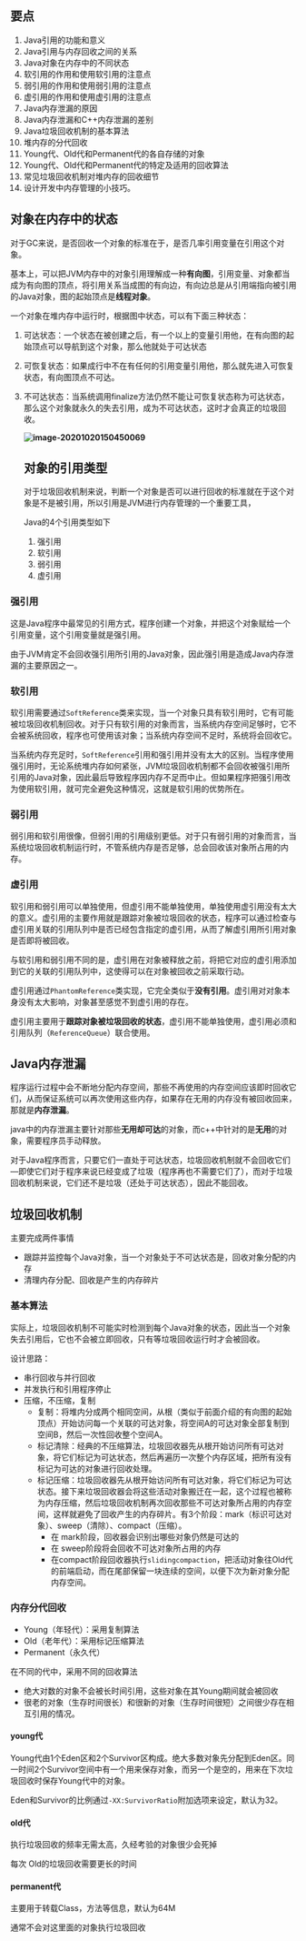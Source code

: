 ## 要点

1. Java引用的功能和意义
2. Java引用与内存回收之间的关系
3. Java对象在内存中的不同状态
4. 软引用的作用和使用软引用的注意点
5. 弱引用的作用和使用弱引用的注意点
6. 虚引用的作用和使用虚引用的注意点
7. Java内存泄漏的原因
8. Java内存泄漏和C++内存泄漏的差别
9. Java垃圾回收机制的基本算法
10. 堆内存的分代回收
11. Young代、Old代和Permanent代的各自存储的对象
12. Young代、Old代和Permanent代的特定及适用的回收算法
13. 常见垃圾回收机制对堆内存的回收细节
14. 设计开发中内存管理的小技巧。

## 对象在内存中的状态

对于GC来说，是否回收一个对象的标准在于，是否几率引用变量在引用这个对象。

基本上，可以把JVM内存中的对象引用理解成一种**有向图**，引用变量、对象都当成为有向图的顶点，将引用关系当成图的有向边，有向边总是从引用端指向被引用的Java对象，图的起始顶点是**线程对象**。

一个对象在堆内存中运行时，根据图中状态，可以有下面三种状态：

1. 可达状态：一个状态在被创建之后，有一个以上的变量引用他，在有向图的起始顶点可以导航到这个对象，那么他就处于可达状态

2. 可恢复状态：如果成行中不在有任何的引用变量引用他，那么就先进入可恢复状态，有向图顶点不可达。

3. 不可达状态：当系统调用finalize方法仍然不能让可恢复状态称为可达状态，那么这个对象就永久的失去引用，成为不可达状态，这时才会真正的垃圾回收。

   **![image-20201020150450069](C:\Users\admin\AppData\Roaming\Typora\typora-user-images\image-20201020150450069.png)**

   ## 对象的引用类型

   ​		对于垃圾回收机制来说，判断一个对象是否可以进行回收的标准就在于这个对象是不是被引用，所以引用是JVM进行内存管理的一个重要工具，

   Java的4个引用类型如下

   1. 强引用
   2. 软引用
   3. 弱引用
   4. 虚引用

### 强引用

这是Java程序中最常见的引用方式，程序创建一个对象，并把这个对象赋给一个引用变量，这个引用变量就是强引用。

由于JVM肯定不会回收强引用所引用的Java对象，因此强引用是造成Java内存泄漏的主要原因之一。

### 软引用

软引用需要通过`SoftReference`类来实现，当一个对象只具有软引用时，它有可能被垃圾回收机制回收。对于只有软引用的对象而言，当系统内存空间足够时，它不会被系统回收，程序也可使用该对象；当系统内存空间不足时，系统将会回收它。

当系统内存充足时，`SoftReference`引用和强引用并没有太大的区别。当程序使用强引用时，无论系统堆内存如何紧张，JVM垃圾回收机制都不会回收被强引用所引用的Java对象，因此最后导致程序因内存不足而中止。但如果程序把强引用改为使用软引用，就可完全避免这种情况，这就是软引用的优势所在。

### 弱引用

弱引用和软引用很像，但弱引用的引用级别更低。对于只有弱引用的对象而言，当系统垃圾回收机制运行时，不管系统内存是否足够，总会回收该对象所占用的内存。

### 虚引用

软引用和弱引用可以单独使用，但虚引用不能单独使用，单独使用虚引用没有太大的意义。虚引用的主要作用就是跟踪对象被垃圾回收的状态，程序可以通过检查与虚引用关联的引用队列中是否已经包含指定的虚引用，从而了解虚引用所引用对象是否即将被回收。

与软引用和弱引用不同的是，虚引用在对象被释放之前，将把它对应的虚引用添加到它的关联的引用队列中，这使得可以在对象被回收之前采取行动。

虚引用通过`PhantomReference`类实现，它完全类似于**没有引用**。虚引用对对象本身没有太大影响，对象甚至感觉不到虚引用的存在。

虚引用主要用于**跟踪对象被垃圾回收的状态**，虚引用不能单独使用，虚引用必须和引用队列（`ReferenceQueue`）联合使用。

## Java内存泄漏

程序运行过程中会不断地分配内存空间，那些不再使用的内存空间应该即时回收它们，从而保证系统可以再次使用这些内存，如果存在无用的内存没有被回收回来，那就是**内存泄漏**。

java中的内存泄漏主要针对那些**无用却可达**的对象，而c++中针对的是**无用**的对象，需要程序员手动释放。

对于Java程序而言，只要它们一直处于可达状态，垃圾回收机制就不会回收它们—即使它们对于程序来说已经变成了垃圾（程序再也不需要它们了），而对于垃圾回收机制来说，它们还不是垃圾（还处于可达状态），因此不能回收。

## 垃圾回收机制

主要完成两件事情

+ 跟踪并监控每个Java对象，当一个对象处于不可达状态是，回收对象分配的内存
+ 清理内存分配、回收是产生的内存碎片

### 基本算法

实际上，垃圾回收机制不可能实时检测到每个Java对象的状态，因此当一个对象失去引用后，它也不会被立即回收，只有等垃圾回收运行时才会被回收。

设计思路：

+ 串行回收与并行回收
+ 并发执行和引用程序停止
+ 压缩，不压缩，复制
  + 复制：将堆内分成两个相同空间，从根（类似于前面介绍的有向图的起始顶点）开始访问每一个关联的可达对象，将空间A的可达对象全部复制到空间B，然后一次性回收整个空间A。
  + 标记清除：经典的不压缩算法，垃圾回收器先从根开始访问所有可达对象，将它们标记为可达状态，然后再遍历一次整个内存区域，把所有没有标记为可达的对象进行回收处理。
  + 标记压缩：垃圾回收器先从根开始访问所有可达对象，将它们标记为可达状态。接下来垃圾回收器会将这些活动对象搬迁在一起，这个过程也被称为内存压缩，然后垃圾回收机制再次回收那些不可达对象所占用的内存空间，这样就避免了回收产生的内存碎片。有3个阶段：mark（标识可达对象）、sweep（清除）、compact（压缩）。
    + 在 mark阶段，回收器会识别出哪些对象仍然是可达的
    + 在 sweep阶段将会回收不可达对象所占用的内存
    + 在compact阶段回收器执行`slidingcompaction`，把活动对象往Old代的前端启动，而在尾部保留一块连续的空间，以便下次为新对象分配内存空间。

### 内存分代回收

+  Young（年轻代）：采用复制算法
+  Old（老年代）：采用标记压缩算法
+  Permanent（永久代）

在不同的代中，采用不同的回收算法

+ 绝大对数的对象不会被长时间引用，这些对象在其Young期间就会被回收
+ 很老的对象（生存时间很长）和很新的对象（生存时间很短）之间很少存在相互引用的情况。

#### young代

Young代由1个Eden区和2个Survivor区构成。绝大多数对象先分配到Eden区。同一时间2个Survivor空间中有一个用来保存对象，而另一个是空的，用来在下次垃圾回收时保存Young代中的对象。

Eden和Survivor的比例通过`-XX:SurvivorRatio`附加选项来设定，默认为32。

#### old代

执行垃圾回收的频率无需太高，久经考验的对象很少会死掉

每次 Old的垃圾回收需要更长的时间

#### permanent代

主要用于转载Class，方法等信息，默认为64M

通常不会对这里面的对象执行垃圾回收

